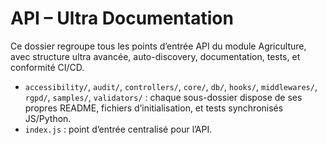 # API – Ultra Documentation

Ce dossier regroupe tous les points d’entrée API du module Agriculture, avec structure ultra avancée, auto-discovery, documentation, tests, et conformité CI/CD.

- `accessibility/`, `audit/`, `controllers/`, `core/`, `db/`, `hooks/`, `middlewares/`, `rgpd/`, `samples/`, `validators/` : chaque sous-dossier dispose de ses propres README, fichiers d’initialisation, et tests synchronisés JS/Python.
- `index.js` : point d’entrée centralisé pour l’API.
